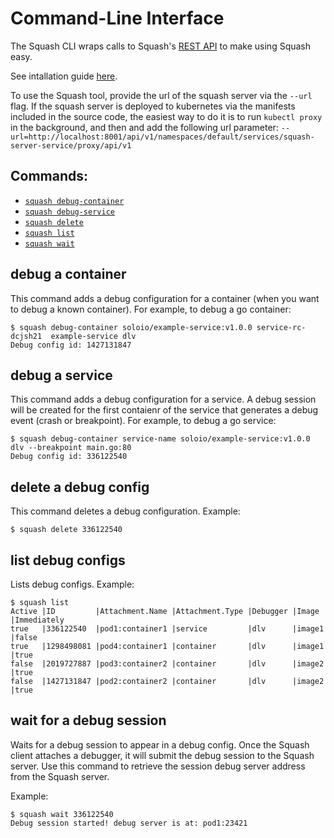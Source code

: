 # Command-Line Interface

The Squash CLI wraps calls to Squash's [REST API](http://squash.solo.io) to make using Squash easy.

See intallation guide [here](install/README.md#command-line-interface-cli).

To use the Squash tool, provide the url of the squash server via the `--url` flag. If the squash server is deployed to kubernetes via the manifests included in the source code, the easiest way to do it is to run `kubectl proxy` in the background, and then and add the following url parameter: `--url=http://localhost:8001/api/v1/namespaces/default/services/squash-server-service/proxy/api/v1`

## Commands:
  * [`squash debug-container`](cli.md#debug-a-container)
  * [`squash debug-service`](cli.md#debug-a-service)
  * [`squash delete`](cli.md#delete-a-debug-config)
  * [`squash list`](cli.md#list-debug-configs)
  * [`squash wait`](cli.md#wwait-for-a-debug-session)

## debug a container
This command adds a debug configuration for a container (when you want to debug a known container). 
For example, to debug a go container:
```
$ squash debug-container soloio/example-service:v1.0.0 service-rc-dcjsh21  example-service dlv
Debug config id: 1427131847
```

## debug a service
This command adds a debug configuration for a service. A debug session will be created for the first contaienr 
of the service that generates a debug event (crash or breakpoint). 
For example, to debug a go service:
```
$ squash debug-container service-name soloio/example-service:v1.0.0  dlv --breakpoint main.go:80
Debug config id: 336122540
```

## delete a debug config
This command deletes a debug configuration.
Example:
```
$ squash delete 336122540
```

## list debug configs
Lists debug configs.
Example:
```
$ squash list
Active |ID         |Attachment.Name |Attachment.Type |Debugger |Image  |Immediately
true   |336122540  |pod1:container1 |service         |dlv      |image1 |false
true   |1298498081 |pod4:container1 |container       |dlv      |image1 |true
false  |2019727887 |pod3:container2 |container       |dlv      |image2 |true
false  |1427131847 |pod2:container2 |container       |dlv      |image2 |true

```

## wait for a debug session
Waits for a debug session to appear in a debug config. Once the Squash client attaches a debugger, it will submit
the debug session to the Squash server. Use this command to retrieve the session debug server address from the 
Squash server.
 
Example:
```
$ squash wait 336122540
Debug session started! debug server is at: pod1:23421
```
